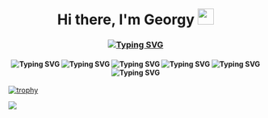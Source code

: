 <h1 align="center">Hi there, I'm Georgy</a> 
<img src="https://github.com/blackcater/blackcater/raw/main/images/Hi.gif" height="32"/></h1>
<h3 align="center"><a href="https://git.io/typing-svg"><img src="https://readme-typing-svg.herokuapp.com?font=Fira+Code&pause=1000&width=435&lines=QAA+Engineer+and+student+from+Russia" alt="Typing SVG" /></a></h3>

<h4 align="center">
<img src="https://img.shields.io/badge/Jira-0052CC?style=for-the-badge&logo=Jira&logoColor=white" alt="Typing SVG" />
<img src="https://img.shields.io/badge/-Swagger-%23Clojure?style=for-the-badge&logo=swagger&logoColor=white" alt="Typing SVG" />
<img src="https://img.shields.io/badge/Postman-FF6C37?style=for-the-badge&logo=postman&logoColor=white" alt="Typing SVG" />
<img src="https://img.shields.io/badge/Python-3776AB?style=for-the-badge&logo=python&logoColor=white" alt="Typing SVG" />
<img src="https://img.shields.io/badge/-selenium-%43B02A?style=for-the-badge&logo=selenium&logoColor=white" alt="Typing SVG" />
<img src="https://img.shields.io/badge/mysql-4479A1.svg?style=for-the-badge&logo=mysql&logoColor=white" alt="Typing SVG" />
</h4>


[![trophy](https://github-profile-trophy.vercel.app/?username=whfriday)](https://github.com/ryo-ma/github-profile-trophy)

![](https://github-profile-summary-cards.vercel.app/api/cards/repos-per-language?username=whfriday&theme=tokyonight)
